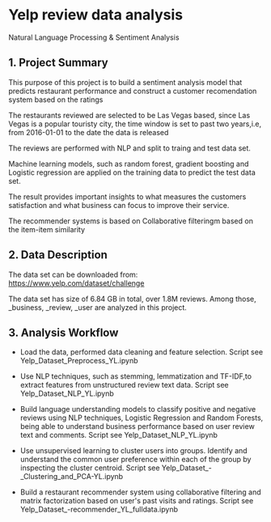 # Yelp review data analysis

Natural Language Processing & Sentiment Analysis

## 1. Project Summary

This purpose of this project is to build a sentiment analysis model that predicts restaurant performance and construct a customer recomendation system based on the ratings

The restaurants reviewed are selected to be Las Vegas based, since Las Vegas is a popular touristy city, the time window is set to past two years,i.e, from 2016-01-01 to the date the data is released

The reviews are performed with NLP and split to traing and test data set.

Machine learning models, such as random forest, gradient boosting and Logistic regression are applied on the training data to predict the test data set. 

The result provides important insights to what measures the customers satisfaction and what business can focus to improve their service.

The recommender systems is based on Collaborative filteringm based on the item-item similarity

## 2. Data Description

The data set can be downloaded from: https://www.yelp.com/dataset/challenge

The data set has size of 6.84 GB in total, over 1.8M reviews. Among those, _business, _review, _user are analyzed in this project.


## 3. Analysis Workflow

* Load the data, performed data cleaning and feature selection. 
Script see Yelp_Dataset_Preprocess_YL.ipynb

* Use NLP techniques, such as stemming, lemmatization and TF-IDF,to extract features from unstructured review text data. Script see Yelp_Dataset_NLP_YL.ipynb

* Build language understanding models to classify positive and negative reviews using NLP techniques, Logistic Regression and Random Forests, being able to understand business
performance based on user review text and comments. Script see Yelp_Dataset_NLP_YL.ipynb

* Use unsupervised learning to cluster users into groups. Identify and understand the common user preference within each of the group by inspecting the cluster centroid.
Script see Yelp_Dataset_-_Clustering_and_PCA-YL.ipynb

* Build a restaurant recommender system using collaborative filtering and matrix factorization based on user's past visits and ratings.
Script see Yelp_Dataset_-recommender_YL_fulldata.ipynb

